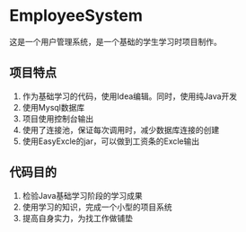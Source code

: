 # EmployeeSystem
这是一个用户管理系统，是一个基础的学生学习时项目制作。
## 项目特点
1. 作为基础学习的代码，使用Idea编辑。同时，使用纯Java开发
2. 使用Mysql数据库
3. 项目使用控制台输出
4. 使用了连接池，保证每次调用时，减少数据库连接的创建
5. 使用EasyExcle的jar，可以做到工资条的Excle输出
## 代码目的
1. 检验Java基础学习阶段的学习成果
2. 使用学习的知识，完成一个小型的项目系统
3. 提高自身实力，为找工作做铺垫

